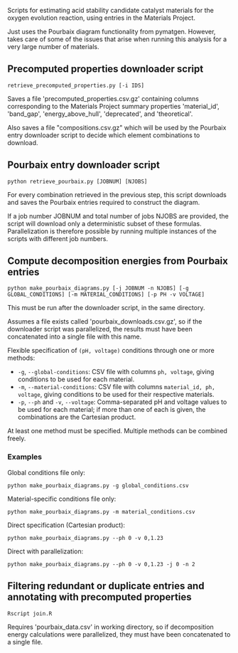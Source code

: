 Scripts for estimating acid stability candidate catalyst materials for the oxygen evolution reaction, using entries in the Materials Project.

Just uses the Pourbaix diagram functionality from pymatgen. However, takes care of some of the issues that arise when running this analysis for a very large number of materials.

## Precomputed properties downloader script

    retrieve_precomputed_properties.py [-i IDS]

Saves a file 'precomputed\_properties.csv.gz' containing columns corresponding to the Materials Project summary properties 'material\_id', 'band\_gap', 'energy\_above\_hull', 'deprecated', and 'theoretical'.

Also saves a file "compositions.csv.gz" which will be used by the Pourbaix entry downloader script to decide which element combinations to download.

## Pourbaix entry downloader script

    python retrieve_pourbaix.py [JOBNUM] [NJOBS]

For every combination retrieved in the previous step, this script downloads and saves the Pourbaix entries required to construct the diagram.

If a job number JOBNUM and total number of jobs NJOBS are provided, the script will download only a deterministic subset of these formulas. Parallelization is therefore possible by running multiple instances of the scripts with different job numbers.

## Compute decomposition energies from Pourbaix entries

    python make_pourbaix_diagrams.py [-j JOBNUM -n NJOBS] [-g GLOBAL_CONDITIONS] [-m MATERIAL_CONDITIONS] [-p PH -v VOLTAGE]

This must be run after the downloader script, in the same directory.

Assumes a file exists called 'pourbaix\_downloads.csv.gz', so if the downloader script was parallelized, the results must have been concatenated into a single file with this name.

Flexible specification of `(pH, voltage)` conditions through one or more methods:
- `-g`, `--global-conditions`: CSV file with columns `ph, voltage`, giving conditions to be used for each material.
- `-m`, `--material-conditions`: CSV file with columns `material_id, ph, voltage`, giving conditions to be used for their respective materials.
- `-p`, `--ph` and `-v`, `--voltage`: Comma-separated pH and voltage values to be used for each material; if more than one of each is given, the combinations are the Cartesian product.

At least one method must be specified. Multiple methods can be combined freely.

### Examples

Global conditions file only:

```
python make_pourbaix_diagrams.py -g global_conditions.csv
```

Material-specific conditions file only:

```
python make_pourbaix_diagrams.py -m material_conditions.csv
```

Direct specification (Cartesian product):

```
python make_pourbaix_diagrams.py --ph 0 -v 0,1.23
```

Direct with parallelization:

```
python make_pourbaix_diagrams.py --ph 0 -v 0,1.23 -j 0 -n 2
```

## Filtering redundant or duplicate entries and annotating with precomputed properties

    Rscript join.R

Requires 'pourbaix\_data.csv' in working directory, so if decomposition energy calculations were parallelized, they must have been concatenated to a single file.
